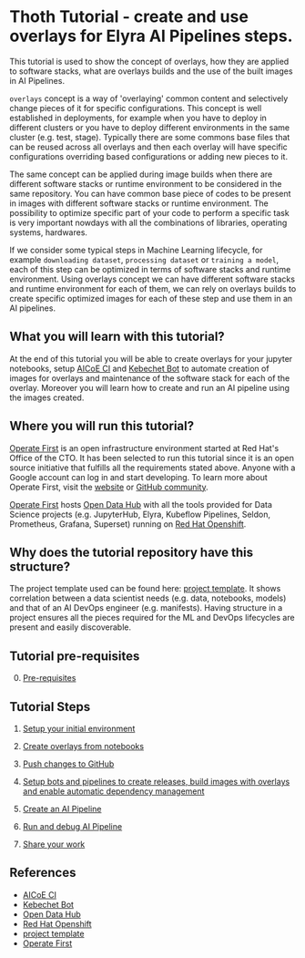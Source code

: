 # Thoth Tutorial - create and use overlays for Elyra AI Pipelines steps.

This tutorial is used to show the concept of overlays, how they are applied to software stacks, what are overlays builds and the use of the built images in AI Pipelines.

`overlays` concept is a way of 'overlaying' common content and selectively change pieces of it for specific configurations. This concept is well established in deployments, for example when you have to deploy in different clusters or you have to deploy different environments in the same cluster (e.g. test, stage). Typically there are some commons base files that can be reused across all overlays and then each overlay will have specific configurations overriding based configurations or adding new pieces to it.

The same concept can be applied during image builds when there are different software stacks or runtime environment to be considered in the same repository. You can have common base piece of codes to be present in images with different software stacks or runtime environment.
The possibility to optimize specific part of your code to perform a specific task is very important nowdays with all the combinations of libraries, operating systems, hardwares.

If we consider some typical steps in Machine Learning lifecycle, for example `downloading dataset`, `processing dataset` or `training a model`, each of this step can be optimized in terms of software stacks and runtime environment. Using overlays concept we can have different software stacks and runtime environment for each of them, we can rely on overlays builds to create specific optimized images for each of these step and use them in an AI pipelines.


## What you will learn with this tutorial?

At the end of this tutorial you will be able to create overlays for your jupyter notebooks, setup [AICoE CI][1] and [Kebechet Bot][2] to automate creation of images for overlays and maintenance of the software stack for each of the overlay. Moreover you will learn how to create and run an AI pipeline using the images created.


## Where you will run this tutorial?

[Operate First][6] is an open infrastructure environment started at Red Hat's Office of the CTO. It has been selected to run this tutorial since it is an open source initiative that fulfills all the requirements stated above. Anyone with a Google account can log in and start developing. To learn more about Operate First, visit the [website](https://www.operate-first.cloud/) or [GitHub community](https://github.com/operate-first).

[Operate First][6] hosts [Open Data Hub][3] with all the tools provided for Data Science projects (e.g. JupyterHub, Elyra, Kubeflow Pipelines, Seldon, Prometheus, Grafana, Superset) running on [Red Hat Openshift][4].


## Why does the tutorial repository have this structure?

The project template used can be found here: [project template][1]. It shows correlation between a data scientist needs (e.g. data, notebooks, models) and that of an AI DevOps engineer (e.g. manifests). Having structure in a project ensures all the pieces required for the ML and DevOps lifecycles are present and easily discoverable.


## Tutorial pre-requisites

0. [Pre-requisites](./docs/pre-requisite.md)

## Tutorial Steps

1. [Setup your initial environment](./docs/setup-initial-environment.md)

2. [Create overlays from notebooks](./docs/create-overlays-from-notebooks.md)

3. [Push changes to GitHub](./docs/push-changes.md)

4. [Setup bots and pipelines to create releases, build images with overlays and enable automatic dependency management](./docs/thoth-aicoe-services.md)

5. [Create an AI Pipeline](./docs/create-ai-pipeline.md)

6. [Run and debug AI Pipeline](./docs/run-ai-pipeline.md)

7. [Share your work](./docs/share-your-work.md)


## References

* [AICoE CI][1]
* [Kebechet Bot][2]
* [Open Data Hub][3]
* [Red Hat Openshift][4]
* [project template][5]
* [Operate First][6]

[1]: https://github.com/AICoE/aicoe-ci
[2]: https://github.com/marketplace/khebhut
[3]: https://opendatahub.io/
[4]: https://www.openshift.com/
[5]: https://github.com/aicoe-aiops/project-template
[6]: https://www.operate-first.cloud/
